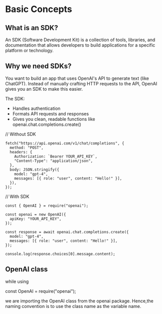 # Basic Concepts

## What is an SDK?

An SDK (Software Development Kit) is a collection of tools, libraries, and documentation that allows developers to build applications for a specific platform or technology.

## Why we need SDKs?

You want to build an app that uses OpenAI's API to generate text (like ChatGPT). Instead of manually crafting HTTP requests to the API, OpenAI gives you an SDK to make this easier.

The SDK:

- Handles authentication
- Formats API requests and responses
- Gives you clean, readable functions like openai.chat.completions.create()

// Without SDK
```
fetch("https://api.openai.com/v1/chat/completions", {
  method: "POST",
  headers: {
    Authorization: `Bearer YOUR_API_KEY`,
    "Content-Type": "application/json",
  },
  body: JSON.stringify({
    model: "gpt-4",
    messages: [{ role: "user", content: "Hello!" }],
  }),
});
```

// With SDK
```
const { OpenAI } = require("openai");

const openai = new OpenAI({
  apiKey: "YOUR_API_KEY",
});

const response = await openai.chat.completions.create({
  model: "gpt-4",
  messages: [{ role: "user", content: "Hello!" }],
});

console.log(response.choices[0].message.content);
```


## OpenAI class

while using 

const OpenAI = require("openai");

we are importing the OpenAI class from the openai package. Hence,the naming convention is to use the class name as the variable name.
